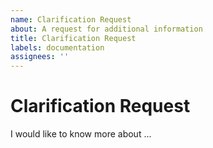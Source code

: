 ```yaml
---
name: Clarification Request
about: A request for additional information
title: Clarification Request
labels: documentation
assignees: ''
---
```

# Clarification Request
<!--

  There are times where the answer for something simply isn't written down somewhere before, or that what's written
  down is not clear.

  For those times we have this issue exists to convey that we're looking for something that we can't find.

  Try and have a look in the project documentation before requesting clarification. These requests ultimately result
  in additional documentation, so if the question has been asked before it's probably in there somewhere.
-->

I would like to know more about ...
